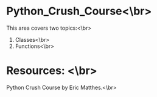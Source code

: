 # Python_Crush_Course<\br>

This area covers two topics:<\br>

1. Classes<\br>
2. Functions<\br>

# Resources: <\br>

Python Crush Course by Eric Matthes.<\br>
